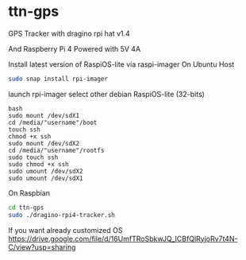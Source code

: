 # ttn-gps
GPS Tracker with dragino rpi hat v1.4

And Raspberry Pi 4 Powered with 5V 4A

Install latest version of RaspiOS-lite via raspi-imager
On Ubuntu Host
```bash
sudo snap install rpi-imager
```
launch rpi-imager
select other debian
RaspiOS-lite (32-bits)
```
bash
sudo mount /dev/sdX1
cd /media/"username"/boot
touch ssh
chmod +x ssh
sudo mount /dev/sdX2
cd /media/"username"/rootfs
sudo touch ssh
sudo chmod +x ssh
sudo umount /dev/sdX2
sudo umount /dev/sdX1
```
On Raspbian
```bash
cd ttn-gps
sudo ./dragino-rpi4-tracker.sh
```
If you want already customized OS
https://drive.google.com/file/d/16UmfTRoSbkwJQ_ICBfQlRyjoRv7t4N-C/view?usp=sharing
